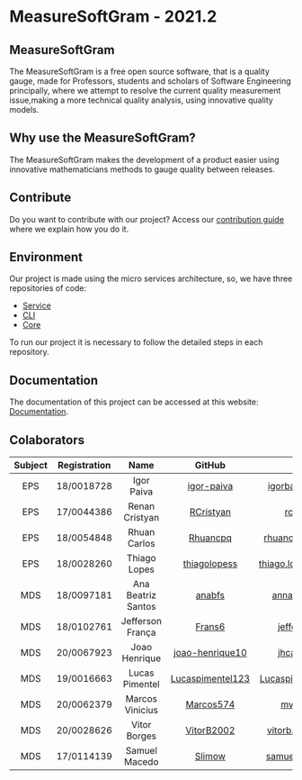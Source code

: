 # MeasureSoftGram - 2021.2

## MeasureSoftGram

The MeasureSoftGram is a free open source software, that is a quality gauge, made for Professors, students and scholars of Software Engineering principally, where we attempt to resolve the current quality measurement issue,making a more technical quality analysis, using innovative quality models.

## Why use the MeasureSoftGram?

The MeasureSoftGram makes the development of a product easier using innovative mathematicians methods to gauge quality between releases.

## Contribute

Do you want to contribute with our project? Access our [contribution guide](https://fga-eps-mds.github.io/2021-2-MeasureSoftGram-Doc/docs/contribute/how_to_contribute) where we explain how you do it. 

## Environment

Our project is made using the micro services architecture, so, we have three repositories of code:
- [Service](https://github.com/fga-eps-mds/2021-2-MeasureSoftGram-Service)
- [CLI](https://github.com/fga-eps-mds/2021-2-MeasureSoftGram-CLI)
- [Core](https://github.com/fga-eps-mds/2021-2-MeasureSoftGram-Core)

To run our project it is necessary to follow the detailed steps in each repository.

## Documentation

The documentation of this project can be accessed at this website: [Documentation](https://github.com/fga-eps-mds/2021-2-MeasureSoftGram-Doc).

## Colaborators
| Subject | Registration | Name | GitHub | E-mail |
|:--:|:--:|:--:|:--:|:--:|
| EPS | 18/0018728 | Igor Paiva | [igor-paiva](https://github.com/igor-paiva) | igorbatistapaiva@outlook.com |
| EPS | 17/0044386 | Renan Cristyan | [RCristyan](https://github.com/RCristyan) | rcristyan9@gmail.com |
| EPS | 18/0054848 | Rhuan Carlos | [Rhuancpq](https://github.com/Rhuancpq)| rhuancarlos.queiroz@gmail.com |
| EPS | 18/0028260| Thiago Lopes | [thiagolopess](https://github.com/thiagolopess)| thiago.lopes.santos.tls@gmail.com |
| MDS | 18/0097181| Ana Beatriz Santos | [anabfs](https://github.com/anabfs)| anna.bf.santos1@gmail.com |
| MDS | 18/0102761| Jefferson França | [Frans6](https://github.com/Frans6)| jefferson.frds@gmail.com |
| MDS | 20/0067923| Joao Henrique | [joao-henrique10](https://github.com/joao-henrique10)| jhcalzavara@hotmail.com |
| MDS | 19/0016663| Lucas Pimentel | [Lucaspimentel123](https://github.com/Lucaspimentel123)| Lucaspimentelq123@hotmail.com |
| MDS | 20/0062379| Marcos Vinicius | [Marcos574](https://github.com/Marcos574)| mvdeus574@gmail.com |
| MDS | 20/0028626| Vitor Borges | [VitorB2002](https://github.com/VitorB2002)| vitorb.santos2002@gmail.com |
| MDS | 17/0114139| Samuel Macedo | [Slimow](https://github.com/Slimow)| samuelcastro2010@gmail.com |
